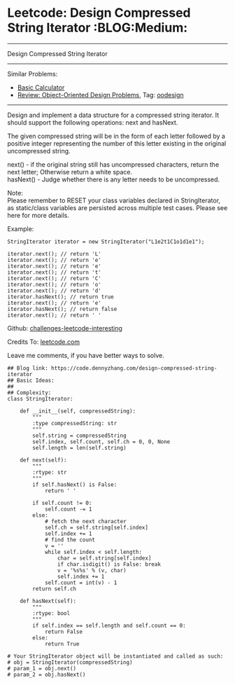 # Leetcode: Design Compressed String Iterator     :BLOG:Medium:


---

Design Compressed String Iterator  

---

Similar Problems:  
-   [Basic Calculator](https://code.dennyzhang.com/basic-calculator)
-   [Review: Object-Oriented Design Problems](https://code.dennyzhang.com/review-oodesign), Tag: [oodesign](https://code.dennyzhang.com/tag/oodesign)

---

Design and implement a data structure for a compressed string iterator. It should support the following operations: next and hasNext.  

The given compressed string will be in the form of each letter followed by a positive integer representing the number of this letter existing in the original uncompressed string.  

next() - if the original string still has uncompressed characters, return the next letter; Otherwise return a white space.  
hasNext() - Judge whether there is any letter needs to be uncompressed.  

Note:  
Please remember to RESET your class variables declared in StringIterator, as static/class variables are persisted across multiple test cases. Please see here for more details.  

Example:  

    StringIterator iterator = new StringIterator("L1e2t1C1o1d1e1");
    
    iterator.next(); // return 'L'
    iterator.next(); // return 'e'
    iterator.next(); // return 'e'
    iterator.next(); // return 't'
    iterator.next(); // return 'C'
    iterator.next(); // return 'o'
    iterator.next(); // return 'd'
    iterator.hasNext(); // return true
    iterator.next(); // return 'e'
    iterator.hasNext(); // return false
    iterator.next(); // return ' '

Github: [challenges-leetcode-interesting](https://github.com/DennyZhang/challenges-leetcode-interesting/tree/master/design-compressed-string-iterator)  

Credits To: [leetcode.com](https://leetcode.com/problems/design-compressed-string-iterator/description/)  

Leave me comments, if you have better ways to solve.  

    ## Blog link: https://code.dennyzhang.com/design-compressed-string-iterator
    ## Basic Ideas:
    ##
    ## Complexity:
    class StringIterator:
    
        def __init__(self, compressedString):
            """
            :type compressedString: str
            """
            self.string = compressedString
            self.index, self.count, self.ch = 0, 0, None
            self.length = len(self.string)
    
        def next(self):
            """
            :rtype: str
            """
            if self.hasNext() is False:
                return ' '
    
            if self.count != 0:
                self.count -= 1
            else:
                # fetch the next character
                self.ch = self.string[self.index]
                self.index += 1
                # find the count
                v = ''
                while self.index < self.length:
                    char = self.string[self.index]
                    if char.isdigit() is False: break
                    v = '%s%s' % (v, char)
                    self.index += 1
                self.count = int(v) - 1
            return self.ch
    
        def hasNext(self):
            """
            :rtype: bool
            """
            if self.index == self.length and self.count == 0:
                return False
            else:
                return True
    
    # Your StringIterator object will be instantiated and called as such:
    # obj = StringIterator(compressedString)
    # param_1 = obj.next()
    # param_2 = obj.hasNext()